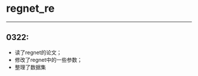 # regnet_re  
----------------------------------  
## 0322:  
- 读了regnet的论文；  
- 修改了regnet中的一些参数；  
- 整理了数据集  
